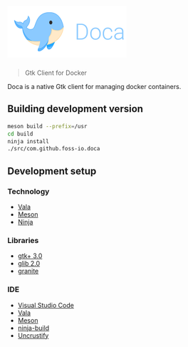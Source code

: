 # ![Doca](.github/doca_logo.png)

> Gtk Client for Docker

Doca is a native Gtk client for managing docker containers.

## Building development version

```bash
meson build --prefix=/usr
cd build
ninja install
./src/com.github.foss-io.doca
```

## Development setup

### Technology

- [Vala](https://wiki.gnome.org/Projects/Vala/)
- [Meson](https://mesonbuild.com/)
- [Ninja](https://ninja-build.org/)

### Libraries

- [gtk+ 3.0](https://valadoc.org/gtk+-3.0/Gtk.html)
- [glib 2.0](https://valadoc.org/glib-2.0/GLib.html)
- [granite](https://valadoc.org/granite/Granite.html)

### IDE

- [Visual Studio Code](https://code.visualstudio.com/)
- [Vala](https://marketplace.visualstudio.com/items?itemName=prince781.vala)
- [Meson](https://marketplace.visualstudio.com/items?itemName=asabil.meson)
- [ninja-build](https://marketplace.visualstudio.com/items?itemName=surajbarkale.ninja)
- [Uncrustify](https://marketplace.visualstudio.com/items?itemName=LaurentTreguier.uncrustify)
